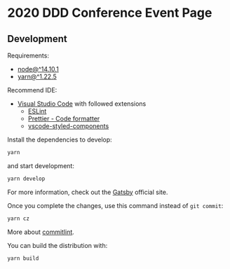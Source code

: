 # 2020 DDD Conference Event Page

## Development

Requirements:

- [node@^14.10.1](https://nodejs.org/)
- [yarn@^1.22.5](https://yarnpkg.com/)

Recommend IDE:

- [Visual Studio Code](https://code.visualstudio.com/) with followed extensions
  - [ESLint](https://marketplace.visualstudio.com/items?itemName=dbaeumer.vscode-eslint)
  - [Prettier - Code formatter](https://marketplace.visualstudio.com/items?itemName=esbenp.prettier-vscode)
  - [vscode-styled-components](https://marketplace.visualstudio.com/items?itemName=jpoissonnier.vscode-styled-components)

Install the dependencies to develop:

```sh
yarn
```

and start development:

```sh
yarn develop
```

For more information, check out the [Gatsby](https://www.gatsbyjs.com/) official site.

Once you complete the changes, use this command instead of `git commit`:

```sh
yarn cz
```

More about [commitlint](https://github.com/conventional-changelog/commitlint).

You can build the distribution with:

```sh
yarn build
```
